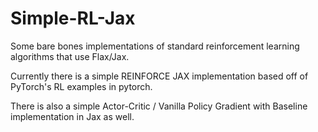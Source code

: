 # Simple-RL-Jax

Some bare bones implementations of standard reinforcement learning algorithms that use Flax/Jax.


Currently there is a simple REINFORCE JAX implementation based off of PyTorch's RL examples in pytorch.

There is also a simple Actor-Critic / Vanilla Policy Gradient with Baseline implementation in Jax as well.
